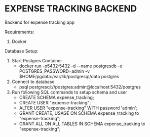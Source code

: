 # EXPENSE TRACKING BACKEND
Backend for expense tracking app

Requirements:
1. Docker

Database Setup:
1. Start Postgres Container
   - docker run -p5432:5432 -d --name postgresdb -e POSTGRES_PASSWORD=admin -v 
     $HOME/pgdata:/var/lib/postgresql/data postgres
2. Connect to database
   - psql postgresql://postgres:admin@localhost:5432/postgres 
3. Run following SQL commands to setup schema and user
   - CREATE SCHEMA expense_tracking;
   - CREATE USER "expense-tracking";
   - ALTER USER "expense-tracking" WITH password 'admin';
   - GRANT CREATE, USAGE ON SCHEMA expense_tracking to "expense-tracking";
   - GRANT ALL ON ALL TABLES IN SCHEMA expense_tracking to "expense-tracking";


